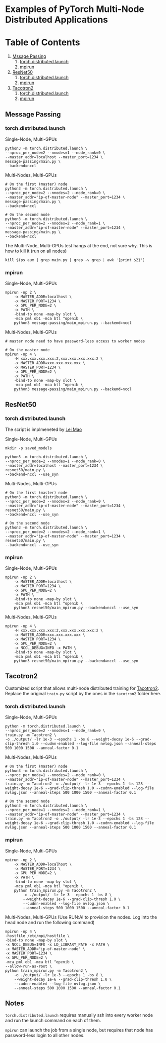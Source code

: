 # Examples of PyTorch Multi-Node Distributed Applications


# Table of Contents
1. [Mssage Passing](#message-passing)
    1. [torch.distributed.launch](#torch.distributed.launch)
    2. [mpirun](#mpirun)
2. [ResNet50](#resnet50)
    1. [torch.distributed.launch](#torch.distributed.launch)
    2. [mpirun](#mpirun)
3. [Tacotron2](#tacotron2)
    1. [torch.distributed.launch](#torch.distributed.launch)
    2. [mpirun](#mpirun)

## Message Passing

### torch.distributed.launch

Single-Node, Multi-GPUs
```
python3 -m torch.distributed.launch \
--nproc_per_node=2 --nnodes=1 --node_rank=0 \
--master_addr=localhost --master_port=1234 \
message-passing/main.py \
--backend=nccl
```

Multi-Nodes, Multi-GPUs
```
# On the first (master) node
python3 -m torch.distributed.launch \
--nproc_per_node=2 --nnodes=2 --node_rank=0 \
--master_addr="ip-of-master-node" --master_port=1234 \
message-passing/main.py \
--backend=nccl

# On the second node
python3 -m torch.distributed.launch \
--nproc_per_node=2 --nnodes=2 --node_rank=1 \
--master_addr="ip-of-master-node" --master_port=1234 \
message-passing/main.py \
--backend=nccl
```

The Multi-Node, Multi-GPUs test hangs at the end, not sure why. This is how to kill it (run on all nodes)

```
kill $(ps aux | grep main.py | grep -v grep | awk '{print $2}')
```


### mpirun

Single-Node, Multi-GPUs
```
mpirun -np 2 \
    -x MASTER_ADDR=localhost \
    -x MASTER_PORT=1234 \
    -x GPU_PER_NODE=2 \
    -x PATH \
    -bind-to none -map-by slot \
    -mca pml ob1 -mca btl ^openib \
    python3 message-passing/main_mpirun.py --backend=nccl
```

Multi-Nodes, Multi-GPUs
```
# master node need to have password-less access to worker nodes

# On the master node
mpirun -np 4 \
    -H xxx.xxx.xxx.xxx:2,xxx.xxx.xxx.xxx:2 \
    -x MASTER_ADDR=xxx.xxx.xxx.xxx \
    -x MASTER_PORT=1234 \
    -x GPU_PER_NODE=2 \
    -x PATH \
    -bind-to none -map-by slot \
    -mca pml ob1 -mca btl ^openib \
    python3 message-passing/main_mpirun.py --backend=nccl
```

## ResNet50

### torch.distributed.launch

The script is implmeneted by [Lei Mao](https://leimao.github.io/blog/PyTorch-Distributed-Training/)

Single-Node, Multi-GPUs
```
mkdir -p saved_models

python3 -m torch.distributed.launch \
--nproc_per_node=2 --nnodes=1 --node_rank=0 \
--master_addr=localhost --master_port=1234 \
resnet50/main.py \
--backend=nccl --use_syn
```

Multi-Nodes, Multi-GPUs
```
# On the first (master) node
python3 -m torch.distributed.launch \
--nproc_per_node=2 --nnodes=2 --node_rank=0 \
--master_addr="ip-of-master-node" --master_port=1234 \
resnet50/main.py \
--backend=nccl --use_syn

# On the second node
python3 -m torch.distributed.launch \
--nproc_per_node=2 --nnodes=2 --node_rank=1 \
--master_addr="ip-of-master-node" --master_port=1234 \
resnet50/main.py \
--backend=nccl --use_syn
```

### mpirun

Single-Node, Multi-GPUs
```
mpirun -np 2 \
    -x MASTER_ADDR=localhost \
    -x MASTER_PORT=1234 \
    -x GPU_PER_NODE=2 \
    -x PATH \
    -bind-to none -map-by slot \
    -mca pml ob1 -mca btl ^openib \
    python3 resnet50/main_mpirun.py --backend=nccl --use_syn
```

Multi-Nodes, Multi-GPUs
```
mpirun -np 4 \
    -H xxx.xxx.xxx.xxx:2,xxx.xxx.xxx.xxx:2 \
    -x MASTER_ADDR=xxx.xxx.xxx.xxx \
    -x MASTER_PORT=1234 \
    -x GPU_PER_NODE=2 \
    -x NCCL_DEBUG=INFO -x PATH \
    -bind-to none -map-by slot \
    -mca pml ob1 -mca btl ^openib \
    python3 resnet50/main_mpirun.py --backend=nccl --use_syn
```

## Tacotron2

Customized script that allows multi-node distributed training for [Tacotron2](https://github.com/NVIDIA/DeepLearningExamples/tree/master/PyTorch/SpeechSynthesis/Tacotron2). Replace the original `train.py` script by the ones in the `tacotron2` folder here.

### torch.distributed.launch


Single-Node, Multi-GPUs
```
python -m torch.distributed.launch \
--nproc_per_node=2 --nnodes=1 --node_rank=0 \
train.py -m Tacotron2 \
-o ./output/ -lr 1e-3 --epochs 1 -bs 8 --weight-decay 1e-6 --grad-clip-thresh 1.0 --cudnn-enabled --log-file nvlog.json --anneal-steps 500 1000 1500 --anneal-factor 0.1
```

Multi-Nodes, Multi-GPUs
```
# On the first (master) node
python3 -m torch.distributed.launch \
--nproc_per_node=1 --nnodes=2 --node_rank=0 \
--master_addr="ip-of-master-node" --master_port=1234 \
train.py -m Tacotron2 -o ./output/ -lr 1e-3 --epochs 1 -bs 128 --weight-decay 1e-6 --grad-clip-thresh 1.0 --cudnn-enabled --log-file nvlog.json --anneal-steps 500 1000 1500 --anneal-factor 0.1

# On the second node
python3 -m torch.distributed.launch \
--nproc_per_node=1 --nnodes=2 --node_rank=1 \
--master_addr="ip-of-master-node" --master_port=1234 \
train.py -m Tacotron2 -o ./output/ -lr 1e-3 --epochs 1 -bs 128 --weight-decay 1e-6 --grad-clip-thresh 1.0 --cudnn-enabled --log-file nvlog.json --anneal-steps 500 1000 1500 --anneal-factor 0.1
```

### mpirun

Single-Node, Multi-GPUs
```
mpirun -np 2 \
    -x MASTER_ADDR=localhost \
    -x MASTER_PORT=1234 \
    -x GPU_PER_NODE=2 \
    -x PATH \
    -bind-to none -map-by slot \
    -mca pml ob1 -mca btl ^openib \
    python train_mpirun.py -m Tacotron2 \
        -o ./output/ -lr 1e-3 --epochs 1 -bs 8 \
        --weight-decay 1e-6 --grad-clip-thresh 1.0 \
        --cudnn-enabled --log-file nvlog.json \
        --anneal-steps 500 1000 1500 --anneal-factor 0.1
```

Multi-Nodes, Multi-GPUs (Use RUN:AI to provision the nodes. Log into the head node and run the following command)
```
mpirun -np 4 \
-hostfile /etc/mpi/hostfile \
-bind-to none -map-by slot \
-x NCCL_DEBUG=INFO -x LD_LIBRARY_PATH -x PATH \
-x MASTER_ADDR="ip-of-master-node" \
-x MASTER_PORT=1234 \
-x GPU_PER_NODE=2 \
-mca pml ob1 -mca btl ^openib \
--allow-run-as-root \
python train_mpirun.py -m Tacotron2 \
    -o ./output/ -lr 1e-3 --epochs 1 -bs 8 \
    --weight-decay 1e-6 --grad-clip-thresh 1.0 \
    --cudnn-enabled --log-file nvlog.json \
    --anneal-steps 500 1000 1500 --anneal-factor 0.1
```

## Notes

`torch.distributed.launch` requires manually ssh into every worker node and run the launch command on each of them. 

`mpirun` can launch the job from a single node, but requires that node has password-less login to all other nodes.